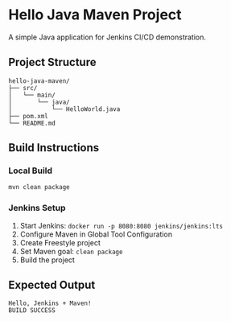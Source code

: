 # Hello Java Maven Project

A simple Java application for Jenkins CI/CD demonstration.

## Project Structure
```
hello-java-maven/
├── src/
│   └── main/
│       └── java/
│           └── HelloWorld.java
├── pom.xml
└── README.md
```

## Build Instructions

### Local Build
```bash
mvn clean package
```

### Jenkins Setup
1. Start Jenkins: `docker run -p 8080:8080 jenkins/jenkins:lts`
2. Configure Maven in Global Tool Configuration
3. Create Freestyle project
4. Set Maven goal: `clean package`
5. Build the project

## Expected Output
```
Hello, Jenkins + Maven!
BUILD SUCCESS
```